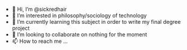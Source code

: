 - 👋 Hi, I’m @sickredhair
- 👀 I’m interested in philosophy/sociology of technology
- 🌱 I’m currently learning this subject in order to write my final degree project
- 💞️ I’m looking to collaborate on nothing for the moment
- 📫 How to reach me ...

<!---
sickredhair/sickredhair is a ✨ special ✨ repository because its `README.md` (this file) appears on your GitHub profile.
You can click the Preview link to take a look at your changes.
--->
